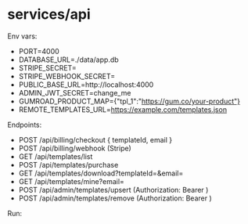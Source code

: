 # services/api

Env vars:
- PORT=4000
- DATABASE_URL=./data/app.db
- STRIPE_SECRET=
- STRIPE_WEBHOOK_SECRET=
- PUBLIC_BASE_URL=http://localhost:4000
- ADMIN_JWT_SECRET=change_me
- GUMROAD_PRODUCT_MAP={"tpl_1":"https://gum.co/your-product"}
- REMOTE_TEMPLATES_URL=https://example.com/templates.json

Endpoints:
- POST /api/billing/checkout { templateId, email }
- POST /api/billing/webhook (Stripe)
- GET /api/templates/list
- POST /api/templates/purchase
- GET /api/templates/download?templateId=&email=
- GET /api/templates/mine?email=
- POST /api/admin/templates/upsert (Authorization: Bearer <admin-jwt>)
- POST /api/admin/templates/remove (Authorization: Bearer <admin-jwt>)

Run:

